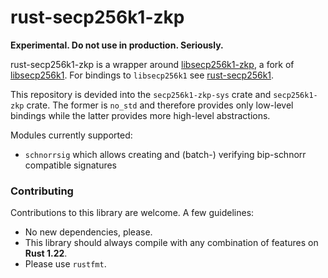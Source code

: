 # rust-secp256k1-zkp

**Experimental. Do not use in production. Seriously.**

rust-secp256k1-zkp is a wrapper around [libsecp256k1-zkp](https://github.com/ElementsProject/secp256k1-zkp/), a fork of [libsecp256k1](https://github.com/bitcoin-core/secp256k1).
For bindings to `libsecp256k1` see [rust-secp256k1](https://github.com/rust-bitcoin/rust-secp256k1/).

This repository is devided into the `secp256k1-zkp-sys` crate and `secp256k1-zkp` crate.
The former is `no_std` and therefore provides only low-level bindings while the latter provides more high-level abstractions.

Modules currently supported:

* `schnorrsig` which allows creating and (batch-) verifying bip-schnorr compatible signatures

### Contributing

Contributions to this library are welcome. A few guidelines:

* No new dependencies, please.
* This library should always compile with any combination of features on **Rust 1.22**.
* Please use `rustfmt`.
